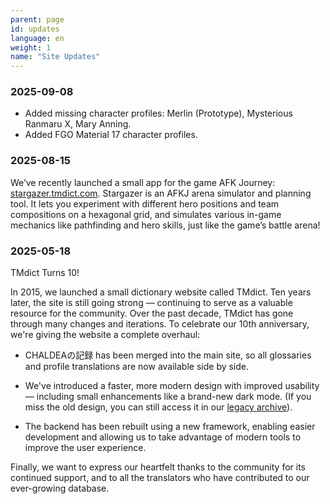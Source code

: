 ```yaml
---
parent: page
id: updates
language: en
weight: 1
name: "Site Updates"
---
```


### 2025-09-08

- Added missing character profiles: Merlin (Prototype), Mysterious Ranmaru X, Mary Anning.
- Added FGO Material 17 character profiles.

### 2025-08-15

We’ve recently launched a small app for the game AFK Journey: [stargazer.tmdict.com](https://stargazer.tmdict.com/). Stargazer is an AFKJ arena simulator and planning tool. It lets you experiment with different hero positions and team compositions on a hexagonal grid, and simulates various in-game mechanics like pathfinding and hero skills, just like the game’s battle arena!

### 2025-05-18

TMdict Turns 10!

In 2015, we launched a small dictionary website called TMdict. Ten years later, the site is still going strong — continuing to serve as a valuable resource for the community. Over the past decade, TMdict has gone through many changes and iterations. To celebrate our 10th anniversary, we're giving the website a complete overhaul:

- CHALDEAの記録 has been merged into the main site, so all glossaries and profile translations are now available side by side.

- We've introduced a faster, more modern design with improved usability — including small enhancements like a brand-new dark mode. (If you miss the old design, you can still access it in our <a href="../legacy/en/index.html">legacy archive</a>).

- The backend has been rebuilt using a new framework, enabling easier development and allowing us to take advantage of modern tools to improve the user experience.

Finally, we want to express our heartfelt thanks to the community for its continued support, and to all the translators who have contributed to our ever-growing database.
